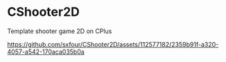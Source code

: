 # CShooter2D
Template shooter game 2D on CPlus

https://github.com/sxfour/CShooter2D/assets/112577182/2359b91f-a320-4057-a542-170aca035b0a

